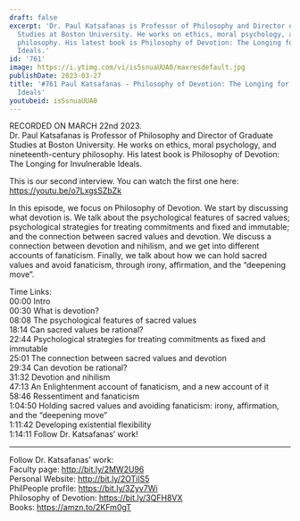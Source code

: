 ```yaml
---
draft: false
excerpt: 'Dr. Paul Katsafanas is Professor of Philosophy and Director of Graduate
  Studies at Boston University. He works on ethics, moral psychology, and nineteenth-century
  philosophy. His latest book is Philosophy of Devotion: The Longing for Invulnerable
  Ideals.'
id: '761'
image: https://i.ytimg.com/vi/is5snuaUUA0/maxresdefault.jpg
publishDate: 2023-03-27
title: '#761 Paul Katsafanas - Philosophy of Devotion: The Longing for Invulnerable
  Ideals'
youtubeid: is5snuaUUA0
---
```

<div class="timelinks">

RECORDED ON MARCH 22nd 2023.  
Dr. Paul Katsafanas is Professor of Philosophy and Director of Graduate Studies at Boston University. He works on ethics, moral psychology, and nineteenth-century philosophy. His latest book is Philosophy of Devotion: The Longing for Invulnerable Ideals.

This is our second interview. You can watch the first one here: https://youtu.be/o7LxgsSZbZk

In this episode, we focus on Philosophy of Devotion. We start by discussing what devotion is. We talk about the psychological features of sacred values; psychological strategies for treating commitments and fixed and immutable; and the connection between sacred values and devotion. We discuss a connection between devotion and nihilism, and we get into different accounts of fanaticism. Finally, we talk about how we can hold sacred values and avoid fanaticism, through irony, affirmation, and the “deepening move”.

Time Links:  
<time>00:00</time> Intro  
<time>00:30</time> What is devotion?  
<time>08:08</time> The psychological features of sacred values  
<time>18:14</time> Can sacred values be rational?  
<time>22:44</time> Psychological strategies for treating commitments as fixed and immutable  
<time>25:01</time> The connection between sacred values and devotion  
<time>29:34</time> Can devotion be rational?  
<time>31:32</time> Devotion and nihilism  
<time>47:13</time> An Enlightenment account of fanaticism, and a new account of it  
<time>58:46</time> Ressentiment and fanaticism  
<time>1:04:50</time> Holding sacred values and avoiding fanaticism: irony, affirmation, and the “deepening move”  
<time>1:11:42</time> Developing existential flexibility  
<time>1:14:11</time> Follow Dr. Katsafanas’ work!

---

Follow Dr. Katsafanas’ work:  
Faculty page: http://bit.ly/2MW2U96  
Personal Website: http://bit.ly/2OTilS5  
PhilPeople profile: https://bit.ly/3Zyv7Wi  
Philosophy of Devotion: https://bit.ly/3QFH8VX  
Books: https://amzn.to/2KFm0gT
</div>

